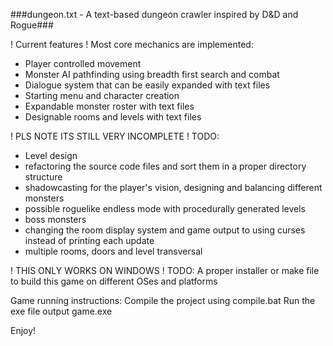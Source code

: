 ###dungeon.txt - A text-based dungeon crawler inspired by D&D and Rogue###

! Current features !
Most core mechanics are implemented:
- Player controlled movement
- Monster AI pathfinding using breadth first search and combat
- Dialogue system that can be easily expanded with text files
- Starting menu and character creation
- Expandable monster roster with text files
- Designable rooms and levels with text files


! PLS NOTE ITS STILL VERY INCOMPLETE !
TODO: 
- Level design
- refactoring the source code files and sort them in a proper directory structure
- shadowcasting for the player's vision, designing and balancing different monsters
- possible roguelike endless mode with procedurally generated levels
- boss monsters
- changing the room display system and game output to using curses instead of printing each update
- multiple rooms, doors and level transversal

! THIS ONLY WORKS ON WINDOWS !
TODO: A proper installer or make file to build this game on different OSes and platforms

Game running instructions:
Compile the project using compile.bat
Run the exe file output game.exe

Enjoy!
